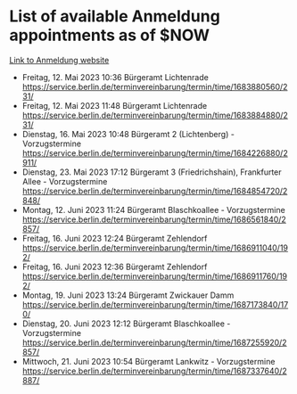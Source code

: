 # List of available Anmeldung appointments as of $NOW
[Link to Anmeldung website](https://service.berlin.de/terminvereinbarung/termin/tag.php?termin=1&anliegen[]=120686&dienstleisterlist=122210,122217,327316,122219,327312,122227,327314,122231,327346,122243,327348,122254,122252,329742,122260,329745,122262,329748,122271,327278,122273,327274,122277,327276,330436,122280,327294,122282,327290,122284,327292,122291,327270,122285,327266,122286,327264,122296,327268,150230,329760,122297,327286,122294,327284,122312,329763,122314,329775,122304,327330,122311,327334,122309,327332,317869,122281,327352,122279,329772,122283,122276,327324,122274,327326,122267,329766,122246,327318,122251,327320,122257,327322,122208,327298,122226,327300&herkunft=http%3A%2F%2Fservice.berlin.de%2Fdienstleistung%2F120686%2F)
- Freitag, 12. Mai 2023 10:36 Bürgeramt Lichtenrade https://service.berlin.de/terminvereinbarung/termin/time/1683880560/231/
- Freitag, 12. Mai 2023 11:48 Bürgeramt Lichtenrade https://service.berlin.de/terminvereinbarung/termin/time/1683884880/231/
- Dienstag, 16. Mai 2023 10:48 Bürgeramt 2 (Lichtenberg) - Vorzugstermine https://service.berlin.de/terminvereinbarung/termin/time/1684226880/2911/
- Dienstag, 23. Mai 2023 17:12 Bürgeramt 3 (Friedrichshain), Frankfurter Allee - Vorzugstermine https://service.berlin.de/terminvereinbarung/termin/time/1684854720/2848/
- Montag, 12. Juni 2023 11:24 Bürgeramt Blaschkoallee - Vorzugstermine https://service.berlin.de/terminvereinbarung/termin/time/1686561840/2857/
- Freitag, 16. Juni 2023 12:24 Bürgeramt Zehlendorf https://service.berlin.de/terminvereinbarung/termin/time/1686911040/192/
- Freitag, 16. Juni 2023 12:36 Bürgeramt Zehlendorf https://service.berlin.de/terminvereinbarung/termin/time/1686911760/192/
- Montag, 19. Juni 2023 13:24 Bürgeramt Zwickauer Damm https://service.berlin.de/terminvereinbarung/termin/time/1687173840/170/
- Dienstag, 20. Juni 2023 12:12 Bürgeramt Blaschkoallee - Vorzugstermine https://service.berlin.de/terminvereinbarung/termin/time/1687255920/2857/
- Mittwoch, 21. Juni 2023 10:54 Bürgeramt Lankwitz - Vorzugstermine https://service.berlin.de/terminvereinbarung/termin/time/1687337640/2887/

